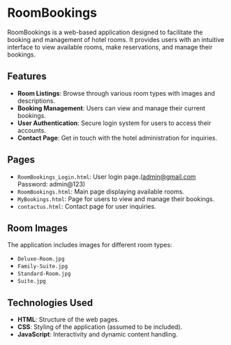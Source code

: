 # RoomBookings

RoomBookings is a web-based application designed to facilitate the booking and management of hotel rooms. It provides users with an intuitive interface to view available rooms, make reservations, and manage their bookings.

## Features

- **Room Listings**: Browse through various room types with images and descriptions.
- **Booking Management**: Users can view and manage their current bookings.
- **User Authentication**: Secure login system for users to access their accounts.
- **Contact Page**: Get in touch with the hotel administration for inquiries.

## Pages

- `RoomBookings_Login.html`: User login page.(admin@gmail.com Password: admin@123)
- `RoomBookings.html`: Main page displaying available rooms.
- `MyBookings.html`: Page for users to view and manage their bookings.
- `contactus.html`: Contact page for user inquiries.

## Room Images

The application includes images for different room types:

- `Deluxe-Room.jpg`
- `Family-Suite.jpg`
- `Standard-Room.jpg`
- `Suite.jpg`

## Technologies Used

- **HTML**: Structure of the web pages.
- **CSS**: Styling of the application (assumed to be included).
- **JavaScript**: Interactivity and dynamic content handling.
